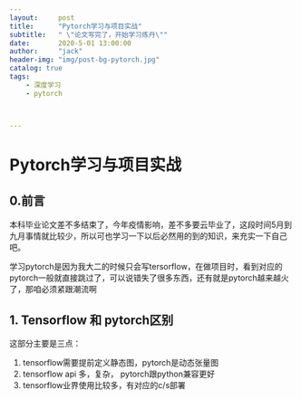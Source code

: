 ```yaml
---
layout:     post
title:      "Pytorch学习与项目实战"
subtitle:   " \"论文写完了，开始学习炼丹\""
date:       2020-5-01 13:00:00
author:     "jack"
header-img: "img/post-bg-pytorch.jpg"
catalog: true
tags:
    - 深度学习
    - pytorch



---
```


# Pytorch学习与项目实战

## 0.前言

本科毕业论文差不多结束了，今年疫情影响，差不多要云毕业了，这段时间5月到九月事情就比较少，所以可也学习一下以后必然用的到的知识，来充实一下自己吧。

学习pytorch是因为我大二的时候只会写tersorflow，在做项目时，看到对应的pytorch一般就直接跳过了，可以说错失了很多东西，还有就是pytorch越来越火了，那咱必须紧跟潮流啊

## 1. Tensorflow 和 pytorch区别

这部分主要是三点：

1. tensorflow需要提前定义静态图，pytorch是动态张量图
2. tensorflow api 多，复杂， pytorch跟python兼容更好
3. tensorflow业界使用比较多，有对应的c/s部署